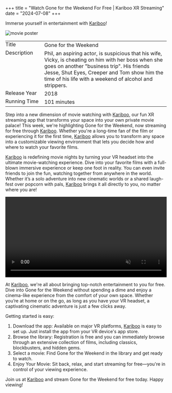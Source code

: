 +++
title = "Watch Gone for the Weekend For Free | Kariboo XR Streaming"
date = "2024-07-08"
+++
<script src="https://cdn.jsdelivr.net/npm/hls.js@latest"></script>

Immerse yourself in entertainment with <a href="https://kari.boo/" title="Kariboo Landing Page">Kariboo</a>!

<img src="https://filmhub-poster-server.b-cdn.net/efa3-8226_gone_for_the_weekend_16x9.jpg" alt="movie poster" loading="lazy">

<table>
  <tr>
    <td style="padding: 0 10px 0 0; vertical-align: top;">Title</td>
    <td>Gone for the Weekend</td>
  </tr>
  <tr>
    <td style="padding: 0 10px 0 0; vertical-align: top;">Description</td>
    <td>Phil, an aspiring actor, is suspicious that his wife, Vicky, is cheating on him with her boss when she goes on another "business trip".  His friends Jesse, Shut Eyes, Creeper and Tom show him the time of his life with a weekend of alcohol and strippers.</td>
  </tr>
  <tr>
    <td style="padding: 0 10px 0 0; vertical-align: top;">Release&nbsp;Year</td>
    <td>2018</td>
  </tr>
  <tr>
    <td style="padding: 0 10px 0 0; vertical-align: top;">Running&nbsp;Time</td>
    <td>101 minutes</td>
  </tr>
</table>

Step into a new dimension of movie watching with <a href="https://kari.boo/" title="Kariboo Landing Page">Kariboo</a>, our fun XR streaming app that transforms your space into your own private movie palace! This week, we're highlighting Gone for the Weekend, now streaming for free through <a href="https://kari.boo/" title="Kariboo Landing Page">Kariboo</a>. Whether you're a long-time fan of the film or experiencing it for the first time, <a href="https://kari.boo/" title="Kariboo Landing Page">Kariboo</a> allows you to transform any space into a customizable viewing environment that lets you decide how and where to watch your favorite films.

<a href="https://kari.boo/" title="Kariboo Landing Page">Kariboo</a> is redefining movie nights by turning your VR headset into the ultimate movie-watching experience. Dive into your favorite films with a full-blown immersive experience or keep one foot in reality. You can even invite friends to join the fun, watching together from anywhere in the world. Whether it’s a solo adventure into new cinematic worlds or a shared laugh-fest over popcorn with pals, <a href="https://kari.boo/" title="Kariboo Landing Page">Kariboo</a> brings it all directly to you, no matter where you are!

<video id="video" width="100%" controls muted></video>

At <a href="https://kari.boo/" title="Kariboo Landing Page">Kariboo</a>, we're all about bringing top-notch entertainment to you for free. Dive into Gone for the Weekend without spending a dime and enjoy a cinema-like experience from the comfort of your own space. Whether you’re at home or on the go, as long as you have your VR headset, a captivating cinematic adventure is just a few clicks away.

Getting started is easy:
1. Download the app: Available on major VR platforms, <a href="https://kari.boo/" title="Kariboo Landing Page">Kariboo</a> is easy to set up. Just install the app from your VR device's app store.
2. Browse the library: Registration is free and you can immediately browse through an extensive collection of films, including classics, blockbusters, and hidden gems.
3. Select a movie: Find Gone for the Weekend in the library and get ready to watch.
4. Enjoy Your Movie: Sit back, relax, and start streaming for free—you're in control of your viewing experience.

Join us at <a href="https://kari.boo/" title="Kariboo Landing Page">Kariboo</a> and stream Gone for the Weekend for free today. Happy viewing!

  
<script>
  var video = document.getElementById('video');
  if(Hls.isSupported()) {
    var hls = new Hls();
    hls.loadSource('https://vz-fb5092e4-932.b-cdn.net/116777e9-3fbe-4ce9-a68b-77470bdf3d7e/playlist.m3u8');
    hls.attachMedia(video);
    hls.on(Hls.Events.MANIFEST_PARSED,function() {
      video.play();
  });
 }
 // hls.js is not supported on platforms that do not have Media Source Extensions (MSE) enabled.
 // When the browser has built-in HLS support (check using `canPlayType`), we can provide an HLS manifest (i.e. .m3u8 URL) directly to the video element throught the `src` property.
 // This is using the built-in support of the plain video element, without using hls.js.
  else if (video.canPlayType('application/vnd.apple.mpegurl')) {
    video.src = 'https://vz-fb5092e4-932.b-cdn.net/116777e9-3fbe-4ce9-a68b-77470bdf3d7e/playlist.m3u8';
    video.addEventListener('canplay',function() {
      video.play();
    });
  }
</script>
